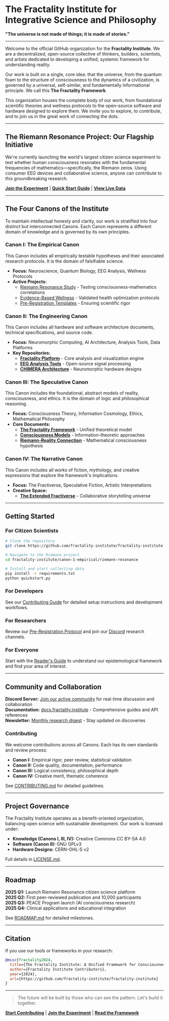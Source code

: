 # The Fractality Institute for Integrative Science and Philosophy

**"The universe is not made of things; it is made of stories."**

---

Welcome to the official GitHub organization for the **Fractality Institute**. We are a decentralized, open-source collective of thinkers, builders, scientists, and artists dedicated to developing a unified, systemic framework for understanding reality.

Our work is built on a single, core idea: that the universe, from the quantum foam to the structure of consciousness to the dynamics of a civilization, is governed by a universal, self-similar, and fundamentally informational principle. We call this **The Fractality Framework**.

This organization houses the complete body of our work, from foundational scientific theories and wellness protocols to the open-source software and hardware designed to explore them. We invite you to explore, to contribute, and to join us in the great work of connecting the dots.

---

## The Riemann Resonance Project: Our Flagship Initiative

We're currently launching the world's largest citizen science experiment to test whether human consciousness resonates with the fundamental frequencies of mathematics—specifically, the Riemann zeros. Using consumer EEG devices and collaborative science, anyone can contribute to this groundbreaking research.

**[Join the Experiment](https://riemann.fractality.institute)** | **[Quick Start Guide](QUICKSTART.md)** | **[View Live Data](https://riemann.fractality.institute/stats)**

---

## The Four Canons of the Institute

To maintain intellectual honesty and clarity, our work is stratified into four distinct but interconnected Canons. Each Canon represents a different domain of knowledge and is governed by its own principles.

### **Canon I: The Empirical Canon**
This Canon includes all empirically testable hypotheses and their associated research protocols. It is the domain of falsifiable science.
* **Focus:** Neuroscience, Quantum Biology, EEG Analysis, Wellness Protocols
* **Active Projects:**
  * [Riemann Resonance Study](canon-1-empirical/riemann-resonance/) - Testing consciousness-mathematics correlations
  * [Evidence-Based Wellness](canon-1-empirical/wellness-protocols/) - Validated health optimization protocols
  * [Pre-Registration Templates](contributing/pre-registration/) - Ensuring scientific rigor

### **Canon II: The Engineering Canon**
This Canon includes all hardware and software architecture documents, technical specifications, and source code.
* **Focus:** Neuromorphic Computing, AI Architecture, Analysis Tools, Data Platforms
* **Key Repositories:**
  * [**Fractality Platform**](canon-2-engineering/fractality-platform/) - Core analysis and visualization engine
  * [**EEG Analysis Tools**](canon-2-engineering/analysis-tools/) - Open-source signal processing
  * [**CHIMERA Architecture**](canon-2-engineering/chimera-architecture/) - Neuromorphic hardware designs

### **Canon III: The Speculative Canon**
This Canon includes the foundational, abstract models of reality, consciousness, and ethics. It is the domain of logic and philosophical reasoning.
* **Focus:** Consciousness Theory, Information Cosmology, Ethics, Mathematical Philosophy
* **Core Documents:**
  * [**The Fractality Framework**](canon-3-speculative/fractality-framework/) - Unified theoretical model
  * [**Consciousness Models**](canon-3-speculative/consciousness-models/) - Information-theoretic approaches
  * [**Riemann-Reality Connection**](canon-3-speculative/riemann-theory/) - Mathematical consciousness hypothesis

### **Canon IV: The Narrative Canon**
This Canon includes all works of fiction, mythology, and creative expressions that explore the framework's implications.
* **Focus:** The Fractiverse, Speculative Fiction, Artistic Interpretations
* **Creative Space:**
  * [**The Extended Fractiverse**](canon-4-narrative/fractiverse/) - Collaborative storytelling universe

---

## Getting Started

### For Citizen Scientists
```bash
# Clone the repository
git clone https://github.com/fractality-institute/fractality-institute.git

# Navigate to the Riemann project
cd fractality-institute/canon-1-empirical/riemann-resonance

# Install and start collecting data
pip install -r requirements.txt
python quickstart.py
```

### For Developers
See our [Contributing Guide](CONTRIBUTING.md) for detailed setup instructions and development workflows.

### For Researchers
Review our [Pre-Registration Protocol](contributing/pre-registration/) and join our [Discord](https://discord.gg/fractality) research channels.

### For Everyone
Start with the [Reader's Guide](canon-0-meta/readers-guide.md) to understand our epistemological framework and find your area of interest.

---

## Community and Collaboration

**Discord Server:** [Join our active community](https://discord.gg/fractality) for real-time discussion and collaboration  
**Documentation:** [docs.fractality.institute](https://docs.fractality.institute) - Comprehensive guides and API references  
**Newsletter:** [Monthly research digest](https://fractality.institute/newsletter) - Stay updated on discoveries  

### Contributing

We welcome contributions across all Canons. Each has its own standards and review process:

* **Canon I:** Empirical rigor, peer review, statistical validation
* **Canon II:** Code quality, documentation, performance
* **Canon III:** Logical consistency, philosophical depth
* **Canon IV:** Creative merit, thematic coherence

See [CONTRIBUTING.md](CONTRIBUTING.md) for detailed guidelines.

---

## Project Governance

The Fractality Institute operates as a benefit-oriented organization, balancing open science with sustainable development. Our work is licensed under:

* **Knowledge (Canons I, III, IV):** Creative Commons CC BY-SA 4.0
* **Software (Canon II):** GNU GPLv3
* **Hardware Designs:** CERN-OHL-S v2

Full details in [LICENSE.md](LICENSE.md).

---

## Roadmap

**2025 Q1:** Launch Riemann Resonance citizen science platform  
**2025 Q2:** First peer-reviewed publication and 10,000 participants  
**2025 Q3:** PEACE Program launch (AI consciousness research)  
**2025 Q4:** Clinical applications and educational integration  

See [ROADMAP.md](ROADMAP.md) for detailed milestones.

---

## Citation

If you use our tools or frameworks in your research:

```bibtex
@misc{fractality2024,
  title={The Fractality Institute: A Unified Framework for Consciousness Research},
  author={Fractality Institute Contributors},
  year={2024},
  url={https://github.com/fractality-institute/fractality-institute}
}
```

---

> The future will be built by those who can see the pattern. Let's build it together.

**[Start Contributing](CONTRIBUTING.md)** | **[Join the Experiment](https://riemann.fractality.institute)** | **[Read the Framework](canon-0-meta/readers-guide.md)**